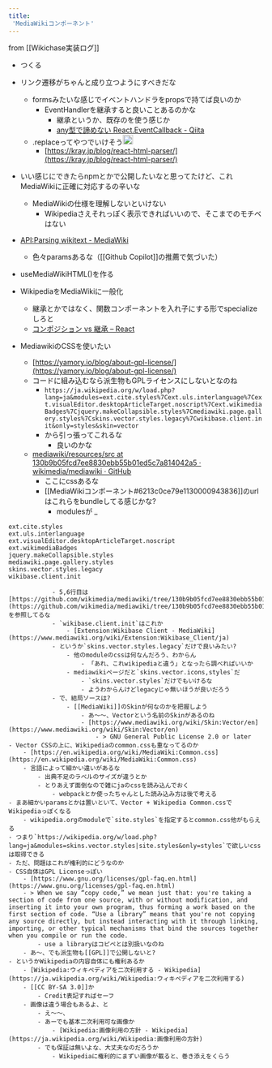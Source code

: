 ```yaml
---
title:
 'MediaWikiコンポーネント'
---
```


from [[Wikichase実装ログ]]
- つくる

- リンク遷移がちゃんと成り立つようにすべきだな
    - formsみたいな感じでイベントハンドラをpropsで持てば良いのか
        - EventHandlerを継承すると良いことあるのかな
            - 継承というか、既存のを使う感じか
            - [any型で諦めない React.EventCallback - Qiita](https://qiita.com/Takepepe/items/f1ba99a7ca7e66290f24)
    - .replaceってやつでいけそう<img src='https://scrapbox.io/api/pages/blu3mo-public/blu3mo/icon' alt='blu3mo.icon' height="19.5"/>
        - [https://kray.jp/blog/react-html-parser/](https://kray.jp/blog/react-html-parser/)

- いい感じにできたらnpmとかで公開したいなと思ってたけど、これMediaWikiに正確に対応するの辛いな
    - MediaWikiの仕様を理解しないといけない
        - Wikipediaさえそれっぽく表示できればいいので、そこまでのモチベはない

- [API:Parsing wikitext - MediaWiki](https://www.mediawiki.org/wiki/API:Parsing_wikitext)
    - 色々paramsあるな（[[Github Copilot]]の推薦で気づいた）

- useMediaWikiHTML()を作る
- WikipediaをMediaWikiに一般化
    - 継承とかではなく、関数コンポーネントを入れ子にする形でspecializeしろと
    - [コンポジション vs 継承 – React](https://ja.reactjs.org/docs/composition-vs-inheritance.html)

- MediawikiのCSSを使いたい
    - [https://yamory.io/blog/about-gpl-license/](https://yamory.io/blog/about-gpl-license/)
    - コードに組み込むなら派生物もGPLライセンスにしないとなのね
        - `https://ja.wikipedia.org/w/load.php?lang=ja&modules=ext.cite.styles%7Cext.uls.interlanguage%7Cext.visualEditor.desktopArticleTarget.noscript%7Cext.wikimediaBadges%7Cjquery.makeCollapsible.styles%7Cmediawiki.page.gallery.styles%7Cskins.vector.styles.legacy%7Cwikibase.client.init&only=styles&skin=vector`
        - から引っ張ってこれるな
            - 良いのかな
    - [mediawiki/resources/src at 130b9b05fcd7ee8830ebb55b01ed5c7a814042a5 · wikimedia/mediawiki · GitHub](https://github.com/wikimedia/mediawiki/tree/130b9b05fcd7ee8830ebb55b01ed5c7a814042a5/resources/src)
        - ここにcssあるな
        - [[MediaWikiコンポーネント#6213c0ce79e1130000943836]]のurlはこれらをbundleしてる感じかな?
            - modulesが
 _

```
ext.cite.styles
ext.uls.interlanguage
ext.visualEditor.desktopArticleTarget.noscript
ext.wikimediaBadges
jquery.makeCollapsible.styles
mediawiki.page.gallery.styles
skins.vector.styles.legacy
wikibase.client.init
```

                - 5,6行目は[https://github.com/wikimedia/mediawiki/tree/130b9b05fcd7ee8830ebb55b01ed5c7a814042a5/resources/src](https://github.com/wikimedia/mediawiki/tree/130b9b05fcd7ee8830ebb55b01ed5c7a814042a5/resources/src) を参照してるな
                - `wikibase.client.init`はこれか
                    - [Extension:Wikibase Client - MediaWiki](https://www.mediawiki.org/wiki/Extension:Wikibase_Client/ja)
                - というか`skins.vector.styles.legacy`だけで良いみたい?
                    - 他のmoduleのcssは何なんだろう、わからん
                        - 「あれ、これwikipediaと違う」となったら調べればいいか
                    - mediawikiページだと`skins.vector.icons,styles`だ
                        - `skins.vector.styles`だけでもいけるな
                        - ようわからんけどlegacyじゃ無いほうが良いだろう
                - で、結局ソースは?
                    - [[MediaWiki]]のSkinが何なのかを把握しよう
                        - あ〜〜、Vectorという名前のSkinがあるのね
                        - [https://www.mediawiki.org/wiki/Skin:Vector/en](https://www.mediawiki.org/wiki/Skin:Vector/en)
                            - > GNU General Public License 2.0 or later
    - Vector CSSの上に、Wikipediaのcommon.cssも重なってるのか
        - [https://en.wikipedia.org/wiki/MediaWiki:Common.css](https://en.wikipedia.org/wiki/MediaWiki:Common.css)
        - 言語によって細かい違いがあるな
            - 出典不足のラベルのサイズが違うとか
            - とりあえず面倒なので雑にjaのcssを読み込んでおく
                - webpackとか使ったちゃんとした読み込み方は後で考える
    - まあ細かいparamsとかは置いといて、Vector + Wikipedia Common.cssでWikipediaっぽくなる
        - wikipedia.orgのmoduleで`site.styles`を指定するとcommon.css他がもらえる
    - つまり`https://wikipedia.org/w/load.php?lang=ja&modules=skins.vector.styles|site.styles&only=styles`で欲しいcssは取得できる
    - ただ、問題はこれが権利的にどうなのか
    - CSS自体はGPL Licenseっぽい
        - [https://www.gnu.org/licenses/gpl-faq.en.html](https://www.gnu.org/licenses/gpl-faq.en.html)
        - > When we say “copy code,” we mean just that: you're taking a section of code from one source, with or without modification, and inserting it into your own program, thus forming a work based on the first section of code. “Use a library” means that you're not copying any source directly, but instead interacting with it through linking, importing, or other typical mechanisms that bind the sources together when you compile or run the code.
            - use a libraryはコピペとは別扱いなのね
        - あ〜、でも派生物も[[GPL]]で公開しないと?
    - というかWikipediaの内容自体にも権利あるか
        - [Wikipedia:ウィキペディアを二次利用する - Wikipedia](https://ja.wikipedia.org/wiki/Wikipedia:ウィキペディアを二次利用する)
        - [[CC BY-SA 3.0]]か
            - Credit表記すればセーフ
        - 画像は違う場合もあるよ、と
            - え〜〜、
            - あーでも基本二次利用可な画像か
                - [Wikipedia:画像利用の方針 - Wikipedia](https://ja.wikipedia.org/wiki/Wikipedia:画像利用の方針)
            - でも保証は無いよな、大丈夫なのだろうか
                - Wikipediaに権利的にまずい画像が載ると、巻き添えをくらう
